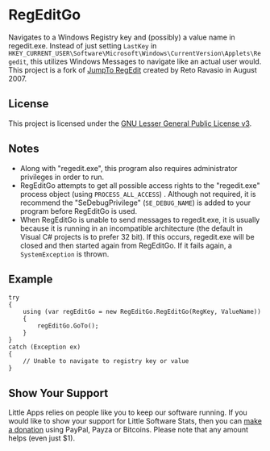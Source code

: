 # RegEditGo
Navigates to a Windows Registry key and (possibly) a value name in regedit.exe. Instead of just setting ``LastKey`` in ``HKEY_CURRENT_USER\Software\Microsoft\Windows\CurrentVersion\Applets\Regedit``, this utilizes Windows Messages to navigate like an actual user would. This project is a fork of [JumpTo RegEdit](https://www.codeproject.com/articles/20283/jumpto-regedit) created by Reto Ravasio in August 2007.

## License ##
This project is licensed under the [GNU Lesser General Public License v3](http://www.gnu.org/copyleft/lesser.html).

## Notes ##
 * Along with "regedit.exe", this program also requires administrator privileges in order to run.
 * RegEditGo attempts to get all possible access rights to the "regedit.exe" process object (using ``PROCESS_ALL_ACCESS``) . Although not required, it is recommend the "SeDebugPrivilege" (``SE_DEBUG_NAME``) is added to your program before RegEditGo is used.
 * When RegEditGo is unable to send messages to regedit.exe, it is usually because it is running in an incompatible architecture (the default in Visual C# projects is to prefer 32 bit). If this occurs, regedit.exe will be closed and then started again from RegEditGo. If it fails again, a ``SystemException`` is thrown.

## Example ##

    try
    {
        using (var regEditGo = new RegEditGo.RegEditGo(RegKey, ValueName))
        {
            regEditGo.GoTo();
        }
    }
    catch (Exception ex)
    {
        // Unable to navigate to registry key or value
    }

## Show Your Support ##
Little Apps relies on people like you to keep our software running. If you would like to show your support for Little Software Stats, then you can [make a donation](https://www.little-apps.com/?donate) using PayPal, Payza or Bitcoins. Please note that any amount helps (even just $1). 